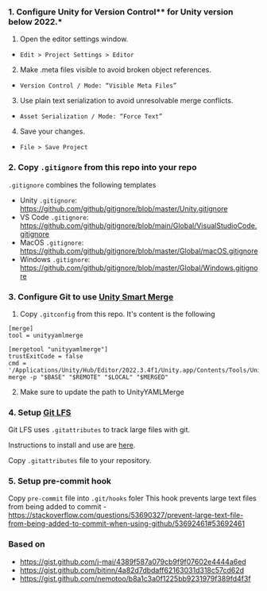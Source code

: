 ### 1. Configure Unity for Version Control\*\* for Unity version below 2022.*

1. Open the editor settings window.

- `Edit > Project Settings > Editor`

2. Make .meta files visible to avoid broken object references.

- `Version Control / Mode: “Visible Meta Files”`

3. Use plain text serialization to avoid unresolvable merge conflicts.

- `Asset Serialization / Mode: “Force Text”`

4. Save your changes.

- `File > Save Project`

### 2. Copy `.gitignore` from this repo into your repo

`.gitignore` combines the following templates

- Unity `.gitignore`: https://github.com/github/gitignore/blob/master/Unity.gitignore
- VS Code `.gitignore`: https://github.com/github/gitignore/blob/main/Global/VisualStudioCode.gitignore
- MacOS `.gitignore`: https://github.com/github/gitignore/blob/master/Global/macOS.gitignore
- Windows `.gitignore`: https://github.com/github/gitignore/blob/master/Global/Windows.gitignore

### 3. Configure Git to use [Unity Smart Merge](https://docs.unity3d.com/Manual/SmartMerge.html)

1. Copy `.gitconfig` from this repo. It's content is the following

```
[merge]
tool = unityyamlmerge

[mergetool "unityyamlmerge"]
trustExitCode = false
cmd = '/Applications/Unity/Hub/Editor/2022.3.4f1/Unity.app/Contents/Tools/UnityYAMLMerge' merge -p "$BASE" "$REMOTE" "$LOCAL" "$MERGED"
```

2. Make sure to update the path to UnityYAMLMerge

### 4. Setup [Git LFS](https://git-lfs.com/)

Git LFS uses `.gitattributes` to track large files with git.

Instructions to install and use are [here](<(https://git-lfs.com/)>).

Copy `.gitattributes` file to your repository.

### 5. Setup pre-commit hook

Copy `pre-commit` file into `.git/hooks` foler
This hook prevents large text files from being added to commit - https://stackoverflow.com/questions/53690327/prevent-large-text-file-from-being-added-to-commit-when-using-github/53692461#53692461

### Based on

- https://gist.github.com/j-mai/4389f587a079cb9f9f07602e4444a6ed
- https://gist.github.com/bitinn/4a82d7dbdaff62163031d318c57cd62d
- https://gist.github.com/nemotoo/b8a1c3a0f1225bb9231979f389fd4f3f
